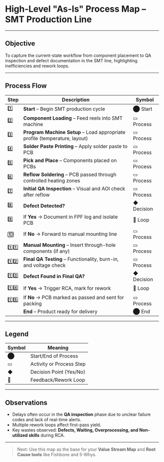 # High-Level "As-Is" Process Map – SMT Production Line  
 

---

## Objective  
To capture the current-state workflow from component placement to QA inspection and defect documentation in the SMT line, highlighting inefficiencies and rework loops.

---

## Process Flow

| Step | Description                                                                 | Symbol      |
|------|-----------------------------------------------------------------------------|-------------|
| 1️⃣   | **Start** – Begin SMT production cycle                                     | ⬤ Start     |
| 2️⃣   | **Component Loading** – Feed reels into SMT machine                        | ▭ Process   |
| 3️⃣   | **Program Machine Setup** – Load appropriate profile (temperature, layout) | ▭ Process   |
| 4️⃣   | **Solder Paste Printing** – Apply solder paste to PCB                      | ▭ Process   |
| 5️⃣   | **Pick and Place** – Components placed on PCBs                             | ▭ Process   |
| 6️⃣   | **Reflow Soldering** – PCB passed through controlled heating zones         | ▭ Process   |
| 7️⃣   | **Initial QA Inspection** – Visual and AOI check after reflow              | ▭ Process   |
| 8️⃣   | **Defect Detected?**                                                       | ◆ Decision  |
| 9️⃣   | If **Yes** → Document in FPF log and isolate PCB                           | 🔁 Loop     |
| 🔟   | If **No** → Forward to manual mounting line                                 | ▭ Process   |
| 1️⃣1️⃣ | **Manual Mounting** – Insert through-hole components (if any)              | ▭ Process   |
| 1️⃣2️⃣ | **Final QA Testing** – Functionality, burn-in, and voltage check           | ▭ Process   |
| 1️⃣3️⃣ | **Defect Found in Final QA?**                                              | ◆ Decision  |
| 1️⃣4️⃣ | If **Yes** → Trigger RCA, mark for rework                                  | 🔁 Loop     |
| 1️⃣5️⃣ | If **No** → PCB marked as passed and sent for packing                      | ▭ Process   |
|       | **End** – Product ready for delivery                                        | ⬤ End       |

---

## Legend  

| Symbol    | Meaning                                |
|-----------|----------------------------------------|
| ⬤         | Start/End of Process                    |
| ▭         | Activity or Process Step                |
| ◆         | Decision Point (Yes/No)                 |
| 🔁         | Feedback/Rework Loop                   |

---

## Observations  
- Delays often occur in the **QA inspection** phase due to unclear failure codes and lack of real-time alerts.  
- Multiple rework loops affect first-pass yield.  
- Key wastes observed: **Defects, Waiting, Overprocessing, and Non-utilized skills** during RCA.  

---

> Next: Use this map as the base for your **Value Stream Map** and **Root Cause tools** like Fishbone and 5-Whys.
